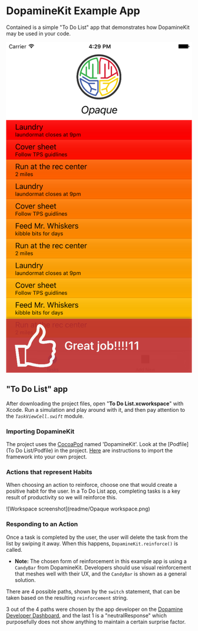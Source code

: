 # DopamineKit Example App

Contained is a simple "To Do List" app that demonstrates how DopamineKit may be used in your code.

![Opaque screenshot](readme/CandyBar.png)

## "To Do List" app

After downloading the project files, open "__To Do List.xcworkspace__" with Xcode. Run a simulation and play around with it, and then pay attention to the _`TaskViewCell.swift`_ module.

### Importing DopamineKit
The project uses the [CocoaPod](https://cocoapods.org/) named 'DopamineKit'. Look at the [Podfile](To Do List/Podfile) in the project. [Here](https://github.com/DopamineLabs/DopamineKit-iOS-binary/) are instructions to import the framework into your own project.

### Actions that represent Habits

When choosing an action to reinforce, choose one that would create a positive habit for the user. In a To Do List app, completing tasks is a key result of productivity so we will reinforce this. 

![Workspace screenshot](readme/Opaque workspace.png)

### Responding to an Action
Once a task is completed by the user, the user will delete the task from the list by swiping it away. When this happens, `DopamineKit.reinforce()` is called. 

 - __Note:__ The chosen form of reinforcement in this example app is using a `CandyBar` from DopamineKit. Developers should use visual reinforcement that meshes well with their UX, and the `CandyBar` is shown as a general solution.

There are 4 possible paths, shown by the `switch` statement, that can be taken based on the resulting `reinforcement` string. 

3 out of the 4 paths were chosen by the app developer on the [Dopamine Developer Dashboard](http://dashboard.usedopamine.com), and the last 1 is a "neutralResponse" which purposefully does not show anything to maintain a certain surprise factor. 
